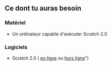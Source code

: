 ## Ce dont tu auras besoin

### Matériel

+ Un ordinateur capable d'exécuter Scratch 2.0

### Logiciels

+ Scratch 2.0 ( [en ligne](https://scratch.mit.edu/projects/editor/) ou [hors ligne](https://scratch.mit.edu/scratch2download/)")